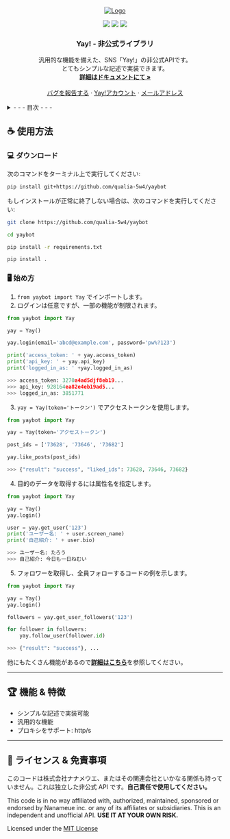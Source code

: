 <!-- <p align="center">
<img src=https://img.shields.io/github/stars/qualia-5w4/yaybot?style=for-the-badge&logo=appveyor&color=blue />
<img src=https://img.shields.io/github/forks/qualia-5w4/yaybot?style=for-the-badge&logo=appveyor&color=blue />
<img src=https://img.shields.io/github/issues/qualia-5w4/yaybot?style=for-the-badge&logo=appveyor&color=informational />
<img src=https://img.shields.io/github/issues-pr/qualia-5w4/yaybot?style=for-the-badge&logo=appveyor&color=informational />
</p>
<br /> -->
<p align="center">
  <a href="https://yay.space">
    <img src="https://yay.space/images/home-group-categories-background-3.jpg" alt="Logo">
    <!-- <img src="https://yay.space/images/announcement-banner-background.svg" alt="Logo"> -->
    <!-- <img src="https://yay.space/images/app-logo-3.svg" alt="Logo" width="150px" height="150px"> -->
  </a>
  
  <p align="center">
    <img src="https://img.shields.io/github/release/qualia-5w4/yaybot">
    <img src="https://img.shields.io/badge/python-3.11-blue.svg">
    <img src="https://img.shields.io/badge/License-MIT-blue.svg">
  </p>

  <h3 align="center">Yay! - 非公式ライブラリ</h3>

  <p align="center">
    汎用的な機能を備えた、SNS「Yay!」の非公式APIです。<br />
    とてもシンプルな記述で実装できます。
    <br />
    <a href="https://github.com/qualia-5w4/yaybot/tree/master/examples"><strong>詳細はドキュメントにて »</strong></a>
    <br />
    <br />
    <a href="https://github.com/qualia-5w4/yaybot/issues">バグを報告する</a>
    ·
    <a href="https://yay.space/user/3851771">Yay!アカウント</a>
      ·
    <a href="mailto:nikola.desuga@gmail.com">メールアドレス</a>
  </p>
</p>

<details>
  <summary>- - - 目次 - - -</summary>
  <ol>
    <li>
      <a href="#-使用方法">使用方法</a>
      <ul>
        <li><a href="#-ダウンロード">ダウンロード</a></li>
        <li><a href="#%EF%B8%8F-始め方">始め方</a></li>
      </ul>
    </li>
    <li><a href="#trophy-機能--特徴">機能 & 特徴</a></li>
    <li><a href="#scroll-ライセンス--免責事項">ライセンス & 免責事項</a></li>
  </ol>
</details>

## ☕ 使用方法

### 💻 ダウンロード

次のコマンドをターミナル上で実行してください:

```bash
pip install git+https://github.com/qualia-5w4/yaybot
```

もしインストールが正常に終了しない場合は、次のコマンドを実行してください:

```bash
git clone https://github.com/qualia-5w4/yaybot

cd yaybot

pip install -r requirements.txt

pip install .
```

### 🖥️ 始め方

1. `from yaybot import Yay` でインポートします。
2. ログインは任意ですが、一部の機能が制限されます。

```python
from yaybot import Yay

yay = Yay()

yay.login(email='abcd@example.com', password='pw%?123')

print('access_token: ' + yay.access_token)
print('api_key: ' + yay.api_key)
print('logged_in_as: ' +yay.logged_in_as)

>>> access_token: 3270a4ad5djf8eb19...
>>> api_key: 928164ea82e4eb19ad5...
>>> logged_in_as: 3851771
```

3. `yay = Yay(token='トークン')` でアクセストークンを使用します。

```python
from yaybot import Yay

yay = Yay(token='アクセストークン')

post_ids = ['73628', '73646', '73682']

yay.like_posts(post_ids)

>>> {"result": "success", "liked_ids": 73628, 73646, 73682}
```

4. 目的のデータを取得するには属性名を指定します。

```python
from yaybot import Yay

yay = Yay()
yay.login()

user = yay.get_user('123')
print('ユーザー名: ' + user.screen_name)
print('自己紹介: ' + user.bio)

>>> ユーザー名: たろう
>>> 自己紹介: 今日も一日ねむい
```

5. フォロワーを取得し、全員フォローするコードの例を示します。

```python
from yaybot import Yay

yay = Yay()
yay.login()

followers = yay.get_user_followers('123')

for follower in followers:
    yay.follow_user(follower.id)

>>> {"result": "success"}, ...
```

他にもたくさん機能があるので<strong><a href="https://github.com/qualia-5w4/yaybot/tree/master/examples">詳細はこちら</a></strong>を参照してください。

---

## :trophy: 機能 & 特徴

- シンプルな記述で実装可能
- 汎用的な機能
- プロキシをサポート: http/s

---

## :scroll: ライセンス & 免責事項

このコードは株式会社ナナメウエ、またはその関連会社といかなる関係も持っていません。これは独立した非公式 API です。**自己責任で使用してください。**

This code is in no way affiliated with, authorized, maintained, sponsored or endorsed by Nanameue inc. or any of its affiliates or subsidiaries. This is an independent and unofficial API. **USE IT AT YOUR OWN RISK.**

Licensed under the [MIT License](LICENSE)
